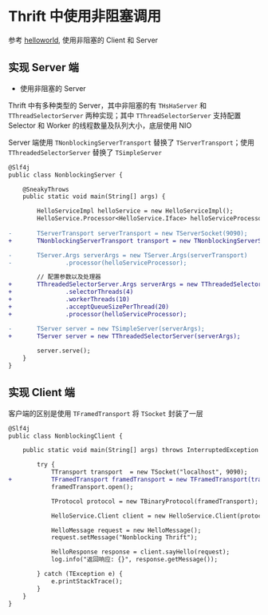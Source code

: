 # Thrift 中使用非阻塞调用

参考 [helloworld](helloworld), 使用非阻塞的 Client 和 Server

## 实现 Server 端

- 使用非阻塞的 Server

Thrift 中有多种类型的 Server，其中非阻塞的有 `THsHaServer` 和 `TThreadSelectorServer` 两种实现；其中 `TThreadSelectorServer` 支持配置 Selector 和 Worker 的线程数量及队列大小，底层使用 NIO

Server 端使用 `TNonblockingServerTransport` 替换了 `TServerTransport`；使用 `TThreadedSelectorServer` 替换了 `TSimpleServer`

```diff
@Slf4j
public class NonblockingServer {

    @SneakyThrows
    public static void main(String[] args) {

        HelloServiceImpl helloService = new HelloServiceImpl();
        HelloService.Processor<HelloService.Iface> helloServiceProcessor = new HelloService.Processor<>(helloService);
        
-       TServerTransport serverTransport = new TServerSocket(9090);
+       TNonblockingServerTransport transport = new TNonblockingServerSocket(9090);

-       TServer.Args serverArgs = new TServer.Args(serverTransport)
-               .processor(helloServiceProcessor);

        // 配置参数以及处理器
+       TThreadedSelectorServer.Args serverArgs = new TThreadedSelectorServer.Args(transport)
+               .selectorThreads(4)
+               .workerThreads(10)
+               .acceptQueueSizePerThread(20)
+               .processor(helloServiceProcessor);

-       TServer server = new TSimpleServer(serverArgs);
+       TServer server = new TThreadedSelectorServer(serverArgs);
        
        server.serve();
    }
}
```

## 实现 Client 端

客户端的区别是使用 `TFramedTransport` 将 `TSocket` 封装了一层

```diff
@Slf4j
public class NonblockingClient {

    public static void main(String[] args) throws InterruptedException {

        try {
            TTransport transport  = new TSocket("localhost", 9090);
+           TFramedTransport framedTransport = new TFramedTransport(transport);
            framedTransport.open();

            TProtocol protocol = new TBinaryProtocol(framedTransport);

            HelloService.Client client = new HelloService.Client(protocol);

            HelloMessage request = new HelloMessage();
            request.setMessage("Nonblocking Thrift");

            HelloResponse response = client.sayHello(request);
            log.info("返回响应: {}", response.getMessage());

        } catch (TException e) {
            e.printStackTrace();
        }
    }
}
```
